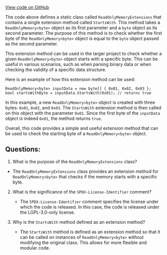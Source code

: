 [View code on GitHub](https://github.com/nethermindeth/nethermind/Nethermind.Evm/ReadOnlyMemoryExtensions.cs)

The code above defines a static class called `ReadOnlyMemoryExtensions` that contains a single extension method called `StartsWith`. This method takes a `ReadOnlyMemory<byte>` object as its first parameter and a `byte` object as its second parameter. The purpose of this method is to check whether the first byte of the `ReadOnlyMemory<byte>` object is equal to the `byte` object passed as the second parameter.

This extension method can be used in the larger project to check whether a given `ReadOnlyMemory<byte>` object starts with a specific byte. This can be useful in various scenarios, such as when parsing binary data or when checking the validity of a specific data structure.

Here is an example of how this extension method can be used:

```
ReadOnlyMemory<byte> inputData = new byte[] { 0x01, 0x02, 0x03 };
bool startsWithByte = inputData.StartsWith(0x01); // returns true
```

In this example, a new `ReadOnlyMemory<byte>` object is created with three bytes: `0x01`, `0x02`, and `0x03`. The `StartsWith` extension method is then called on this object with the parameter `0x01`. Since the first byte of the `inputData` object is indeed `0x01`, the method returns `true`.

Overall, this code provides a simple and useful extension method that can be used to check the starting byte of a `ReadOnlyMemory<byte>` object.
## Questions: 
 1. What is the purpose of the `ReadOnlyMemoryExtensions` class?
   - The `ReadOnlyMemoryExtensions` class provides an extension method for `ReadOnlyMemory<byte>` that checks if the memory starts with a specific byte.

2. What is the significance of the `SPDX-License-Identifier` comment?
   - The `SPDX-License-Identifier` comment specifies the license under which the code is released. In this case, the code is released under the LGPL-3.0-only license.

3. Why is the `StartsWith` method defined as an extension method?
   - The `StartsWith` method is defined as an extension method so that it can be called on instances of `ReadOnlyMemory<byte>` without modifying the original class. This allows for more flexible and modular code.